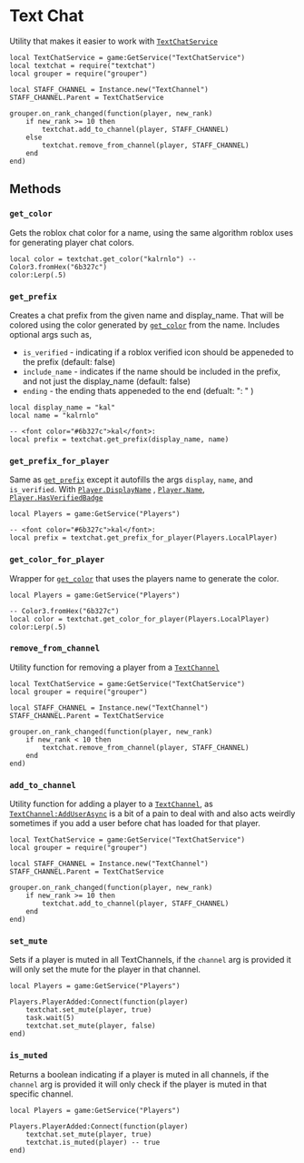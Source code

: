 # Text Chat

Utility that makes it easier to work with [`TextChatService`](https://create.roblox.com/docs/reference/engine/classes/TextChatService)

```luau
local TextChatService = game:GetService("TextChatService")
local textchat = require("textchat")
local grouper = require("grouper")

local STAFF_CHANNEL = Instance.new("TextChannel")
STAFF_CHANNEL.Parent = TextChatService

grouper.on_rank_changed(function(player, new_rank)
	if new_rank >= 10 then
		textchat.add_to_channel(player, STAFF_CHANNEL)
	else
		textchat.remove_from_channel(player, STAFF_CHANNEL)
	end
end)
```

## Methods

### `get_color`

Gets the roblox chat color for a name, using the same algorithm roblox uses for generating player chat colors.

```luau
local color = textchat.get_color("kalrnlo") -- Color3.fromHex("6b327c")
color:Lerp(.5)
```

### `get_prefix`

Creates a chat prefix from the given name and display_name. That will be colored using the color generated by [`get_color`](#get_color) from the name. Includes optional args such as,
*  `is_verified` - indicating if a roblox verified icon should be appeneded to the prefix (default: false)
* `include_name` - indicates if the name should be included in the prefix, and not just the display_name (default: false)
* `ending` - the ending thats appeneded to the end (defualt: ": " )

```luau
local display_name = "kal"
local name = "kalrnlo"

-- <font color="#6b327c">kal</font>:
local prefix = textchat.get_prefix(display_name, name)
```

### `get_prefix_for_player`

Same as [`get_prefix`](#get_prefix) except it autofills the args `display`, `name`, and `is_verified`. With [`Player.DisplayName`](https://create.roblox.com/docs/reference/engine/classes/Player#DisplayName)
, [`Player.Name`](https://create.roblox.com/docs/reference/engine/classes/Player), [`Player.HasVerifiedBadge`](https://create.roblox.com/docs/reference/engine/classes/Player#HasVerifiedBadge)

```luau
local Players = game:GetService("Players")

-- <font color="#6b327c">kal</font>:
local prefix = textchat.get_prefix_for_player(Players.LocalPlayer)
```

### `get_color_for_player`

Wrapper for [`get_color`](#get_color) that uses the players name to generate the color.

```luau
local Players = game:GetService("Players")

-- Color3.fromHex("6b327c")
local color = textchat.get_color_for_player(Players.LocalPlayer)
color:Lerp(.5)
```

### `remove_from_channel`

Utility function for removing a player from a [`TextChannel`](https://create.roblox.com/docs/reference/engine/classes/TextChannel)

```luau
local TextChatService = game:GetService("TextChatService")
local grouper = require("grouper")

local STAFF_CHANNEL = Instance.new("TextChannel")
STAFF_CHANNEL.Parent = TextChatService

grouper.on_rank_changed(function(player, new_rank)
	if new_rank < 10 then
		textchat.remove_from_channel(player, STAFF_CHANNEL)
	end
end)
```

### `add_to_channel`

Utility function for adding a player to a [`TextChannel`](https://create.roblox.com/docs/reference/engine/classes/TextChannel),
as [`TextChannel:AddUserAsync`](https://create.roblox.com/docs/reference/engine/classes/TextChannel#AddUserAsync) is a bit of a pain to deal with and also acts weirdly sometimes if you add a user before chat has loaded for that player.

```luau
local TextChatService = game:GetService("TextChatService")
local grouper = require("grouper")

local STAFF_CHANNEL = Instance.new("TextChannel")
STAFF_CHANNEL.Parent = TextChatService

grouper.on_rank_changed(function(player, new_rank)
	if new_rank >= 10 then
		textchat.add_to_channel(player, STAFF_CHANNEL)
	end
end)
```

### `set_mute`

Sets if a player is muted in all TextChannels, if the `channel` arg is provided it will only set the mute for the player in that channel.

```luau
local Players = game:GetService("Players")

Players.PlayerAdded:Connect(function(player)
	textchat.set_mute(player, true)
	task.wait(5)
	textchat.set_mute(player, false)
end)
```

### `is_muted`

Returns a boolean indicating if a player is muted in all channels, if the `channel` arg is provided it will only check if the player is muted in that specific channel.

```luau
local Players = game:GetService("Players")

Players.PlayerAdded:Connect(function(player)
	textchat.set_mute(player, true)
	textchat.is_muted(player) -- true
end)
```
